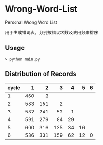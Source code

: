 # Wrong-Word-List

Personal Wrong Word List

用于生成错词表，分别按错误次数及使用频率排序

## Usage

```shell
> python main.py
```

## Distribution of Records

| cycle |    1 |    2 |    3 |    4 |    5 |    6 |
| :---- | ---: | ---: | ---: | ---: | ---: | ---: |
| 1     |  460 |    2 |      |      |      |      |
| 2     |  583 |  151 |    2 |      |      |      |
| 3     |  582 |  241 |   52 |    1 |      |      |
| 4     |  591 |  279 |   84 |   29 |      |      |
| 5     |  600 |  316 |  135 |   34 |   16 |      |
| 6     |  586 |  331 |  159 |   62 |   12 |    0 |
